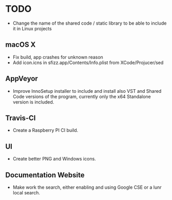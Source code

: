 # TODO

- Change the name of the shared code / static library to be able to include it
  in Linux projects

## macOS X

- Fix build, app crashes for unknown reason
- Add icon.icns in sfizz.app/Contents/Info.plist from XCode/Projucer/sed

## AppVeyor

- Improve InnoSetup installer to include and install also VST and Shared Code
  versions of the program, currently only the x64 Standalone version is included.

## Travis-CI

- Create a Raspberry PI CI build.

## UI

- Create better PNG and Windows icons.

## Documentation Website

- Make work the search, either enabling and using Google CSE or a lunr local
  search.
